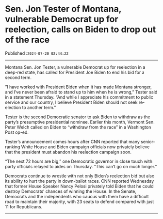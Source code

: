 # Sen. Jon Tester of Montana, vulnerable Democrat up for reelection, calls on Biden to drop out of the race

Published :`2024-07-20 02:44:22`

---

Montana Sen. Jon Tester, a vulnerable Democrat up for reelection in a deep-red state, has called for President Joe Biden to end his bid for a second term.

”I have worked with President Biden when it has made Montana stronger, and I’ve never been afraid to stand up to him when he is wrong,” Tester said in a statement Thursday. “And while I appreciate his commitment to public service and our country, I believe President Biden should not seek re-election to another term.”

Tester is the second Democratic senator to ask Biden to withdraw as the party’s presumptive presidential nominee. Earlier this month, Vermont Sen. Peter Welch called on Biden to “withdraw from the race” in a Washington Post op-ed.

Tester’s announcement comes hours after CNN reported that many senior-ranking White House and Biden campaign officials now privately believe that the president must abandon his reelection campaign soon.

“The next 72 hours are big,” one Democratic governor in close touch with party officials relayed to aides on Thursday. “This can’t go on much longer.”

Democrats continue to wrestle with not only Biden’s reelection bid but also its ability to hurt the party in down-ballot races. CNN reported Wednesday that former House Speaker Nancy Pelosi privately told Biden that he could destroy Democrats’ chances of winning the House. In the Senate, Democrats and the independents who caucus with them have a difficult road to maintain their majority, with 23 seats to defend compared with just 11 for Republicans.

---


